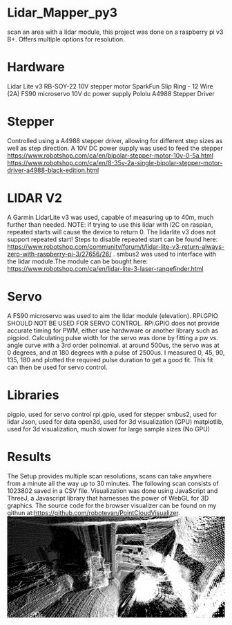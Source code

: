 # Lidar_Mapper_py3
scan an area with a lidar module, this project was done on a raspberry pi v3 B+. Offers multiple options for resolution.

# Hardware
Lidar Lite v3
RB-SOY-22 10V stepper motor 
SparkFun Slip Ring - 12 Wire (2A)
FS90 microservo
10V dc power supply
Pololu A4988 Stepper Driver

# Stepper 
Controlled using a A4988 stepper driver, allowing for different step sizes as well as step direction. A 10V DC power supply was used to feed the stepper 
https://www.robotshop.com/ca/en/bipolar-stepper-motor-10v-0-5a.html
https://www.robotshop.com/ca/en/8-35v-2a-single-bipolar-stepper-motor-driver-a4988-black-edition.html


# LIDAR V2
A Garmin LidarLite v3 was used, capable of measuring up to 40m, much further than needed. NOTE: if trying to use this lidar with I2C on raspian, repeated starts will cause the device to return 0. The lidarlite v3 does not support repeated start! Steps to disable repeated start can be found here: https://www.robotshop.com/community/forum/t/lidar-lite-v3-return-always-zero-with-raspberry-pi-3/27656/26/ .
smbus2 was used to interface with the lidar module.The module can be bought here:
https://www.robotshop.com/ca/en/lidar-lite-3-laser-rangefinder.html

# Servo
A FS90 microservo was used to aim the lidar module (elevation). RPi.GPIO SHOULD NOT BE USED FOR SERVO CONTROL. RPi.GPIO does not provide accurate timing for PWM, either use hardwware or another library such as pigpiod. Calculating pulse width for the servo was done by fitting a pw vs. angle curve with a 3rd order polinomial. at around 500us, the servo was at 0 degrees, and at 180 degrees with a pulse of 2500us. I measured 0, 45, 90, 135, 180 and plotted the required pulse duration to get a good fit. This fit can then be used for servo control.
 
# Libraries
pigpio, used for servo control
rpi.gpio, used for stepper
smbus2, used for lidar
Json, used for data 
open3d, used for 3d visualization (GPU)
matplotlib, used for 3d visualization, much slower for large sample sizes (No GPU)

# Results
The Setup provides multiple scan resolutions, scans can take anywhere from a minute all the way up to 30 minutes. The following scan consists of 1023802 saved in a CSV file. Visualization was done using JavaScript and ThreeJ, a Javascript library that harnesses the power of WebGL for 3D graphics. The source code for the browser visualizer can be found on my githun at:https://github.com/robotevan/PointCloudVisualizer. 
![Image of Point Cloud](https://github.com/robotevan/Lidar_Mapper_py3/blob/master/RoomScan.png)
